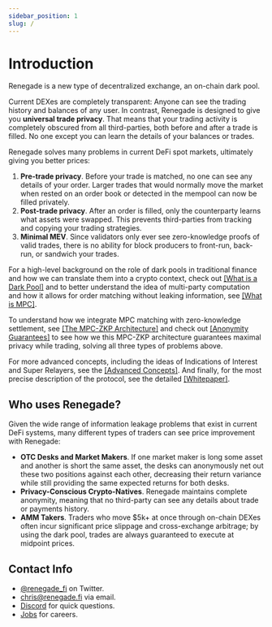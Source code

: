 ```yaml
---
sidebar_position: 1
slug: /
---
```


# Introduction

Renegade is a new type of decentralized exchange, an on-chain dark pool.

Current DEXes are completely transparent: Anyone can see the trading history and
balances of any user. In contrast, Renegade is designed to give you **universal
trade privacy**. That means that your trading activity is completely obscured
from all third-parties, both before and after a trade is filled. No one except
you can learn the details of your balances or trades.

Renegade solves many problems in current DeFi spot markets, ultimately giving
you better prices:
1. **Pre-trade privacy**. Before your trade is matched, no one can see any
   details of your order. Larger trades that would normally move the market
   when rested on an order book or detected in the mempool can now be filled
   privately.
1. **Post-trade privacy**. After an order is filled, only the counterparty
   learns what assets were swapped. This prevents third-parties from tracking
   and copying your trading strategies.
1. **Minimal MEV**. Since validators only ever see zero-knowledge proofs of
   valid trades, there is no ability for block producers to front-run, back-run,
   or sandwich your trades.

For a high-level background on the role of dark pools in traditional finance
and how we can translate them into a crypto context, check out [[What is a Dark
Pool]](/basic-concepts/dark-pool-explainer) and to better understand the idea
of multi-party computation and how it allows for order matching without leaking
information, see [[What is MPC]](/basic-concepts/mpc-explainer).

To understand how we integrate MPC matching with zero-knowledge settlement, see
[[The MPC-ZKP Architecture]](/basic-concepts/mpc-zkp) and check out [[Anonymity
Guarantees]](/basic-concepts/guarantees) to see how we this MPC-ZKP
architecture guarantees maximal privacy while trading, solving all three types
of problems above.

For more advanced concepts, including the ideas of Indications of Interest
and Super Relayers, see the [[Advanced Concepts]](/advanced-concepts/ioi).
And finally, for the most precise description of the protocol, see the detailed
[[Whitepaper]](/getting-started/whitepaper).

## Who uses Renegade?

Given the wide range of information leakage problems that exist in current DeFi
systems, many different types of traders can see price improvement with
Renegade:

- **OTC Desks and Market Makers**. If one market maker is long some asset and
  another is short the same asset, the desks can anonymously net out these two
  positions against each other, decreasing their return variance while still
  providing the same expected returns for both desks.
- **Privacy-Conscious Crypto-Natives**. Renegade maintains complete anonymity,
  meaning that no third-party can see any details about trade or payments
  history.
- **AMM Takers**. Traders who move $5k+ at once through on-chain DEXes often
  incur significant price slippage and cross-exchange arbitrage; by using the
  dark pool, trades are always guaranteed to execute at midpoint prices.
## Contact Info
- [@renegade_fi](https://twitter.com/renegade_fi) on Twitter.
- [chris@renegade.fi](mailto:chris@renegade.fi) via email.
- [Discord](https://discord.gg/renegade-fi) for quick questions.
- [Jobs](https://jobs.renegade.fi) for careers.
